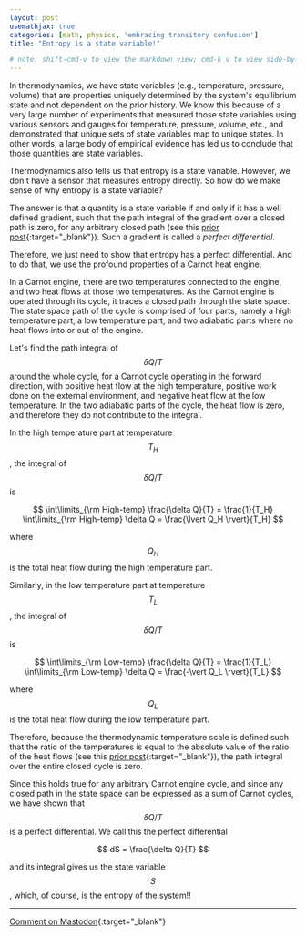 ```yaml
---
layout: post
usemathjax: true
categories: [math, physics, 'embracing transitory confusion']
title: "Entropy is a state variable!"

# note: shift-cmd-v to view the markdown view; cmd-k v to view side-by-side, then can do 'toggle preview locking' command in the 3 dots in the preview tab
---
```


[//]: # (Bing prompt: Convert the following text to latex format,  only putting the math equation parts between the latex delimeters, and using $$ for the latex delimiters for both math mode and display math mode.)


In thermodynamics, we have state variables (e.g., temperature, pressure, volume) that are properties uniquely determined by the system's equilibrium state and not dependent on the prior history. We know this because of a very large number of experiments that measured those state variables using various sensors and gauges for temperature, pressure, volume, etc., and demonstrated that unique sets of state variables map to unique states. In other words, a large body of empirical evidence has led us to conclude that those quantities are state variables.

Thermodynamics also tells us that entropy is a state variable. However, we don't have a sensor that measures entropy directly. So how do we make sense of why entropy is a state variable?

The answer is that a quantity is a state variable if and only if it has a well defined gradient, such that the path integral of the gradient over a closed path is zero, for any arbitrary closed path (see this [prior post](https://sunfishstanford.github.io/math/physics/embracing%20transitory%20confusion/2023/02/24/imperfectDifferential.html){:target="_blank"}). Such a gradient is called a *perfect differential*.

Therefore, we just need to show that entropy has a perfect differential. And to do that, we use the profound properties of a Carnot heat engine.

In a Carnot engine, there are two temperatures connected to the engine, and two heat flows at those two temperatures. As the Carnot engine is operated through its cycle, it traces a closed path through the state space. The state space path of the cycle is comprised of four parts, namely a high temperature part, a low temperature part, and two adiabatic parts where no heat flows into or out of the engine.

Let's find the path integral of $$\delta Q / T$$ around the whole cycle, for a Carnot cycle operating in the forward direction, with positive heat flow at the high temperature, positive work done on the external environment, and negative heat flow at the low temperature. In the two adiabatic parts of the cycle, the heat flow is zero, and therefore they do not contribute to the integral. 

In the high temperature part at temperature $$T_H$$, the integral of $$\delta Q / T$$ is

$$
\int\limits_{\rm High-temp} \frac{\delta Q}{T} = \frac{1}{T_H} \int\limits_{\rm High-temp} \delta Q = \frac{\lvert Q_H \rvert}{T_H}
$$

where $$Q_H$$ is the total heat flow during the high temperature part.

Similarly, in the low temperature part at temperature $$T_L$$, the integral of $$\delta Q / T$$ is

$$
\int\limits_{\rm Low-temp} \frac{\delta Q}{T} = \frac{1}{T_L} \int\limits_{\rm Low-temp} \delta Q = \frac{-\vert Q_L \rvert}{T_L}
$$

where $$Q_L$$ is the total heat flow during the low temperature part.

Therefore, because the thermodynamic temperature scale is defined such that the ratio of the temperatures is equal to the absolute value of the ratio of the heat flows (see this [prior post](https://sunfishstanford.github.io/math/physics/embracing%20transitory%20confusion/2023/03/18/ThermodynamicTemperature.html){:target="_blank"}), the path integral over the entire closed cycle is zero.

Since this holds true for any arbitrary Carnot engine cycle, and since any closed path in the state space can be expressed as a sum of Carnot cycles, we have shown that $$\delta Q/T$$ is a perfect differential. We call this the perfect differential

$$
dS = \frac{\delta Q}{T}
$$

and its integral gives us the state variable $$S$$, which, of course, is the entropy of the system!!

---

[Comment on Mastodon](https://hachyderm.io/@Sunfishstanford/110048426302213407){:target="_blank"}

